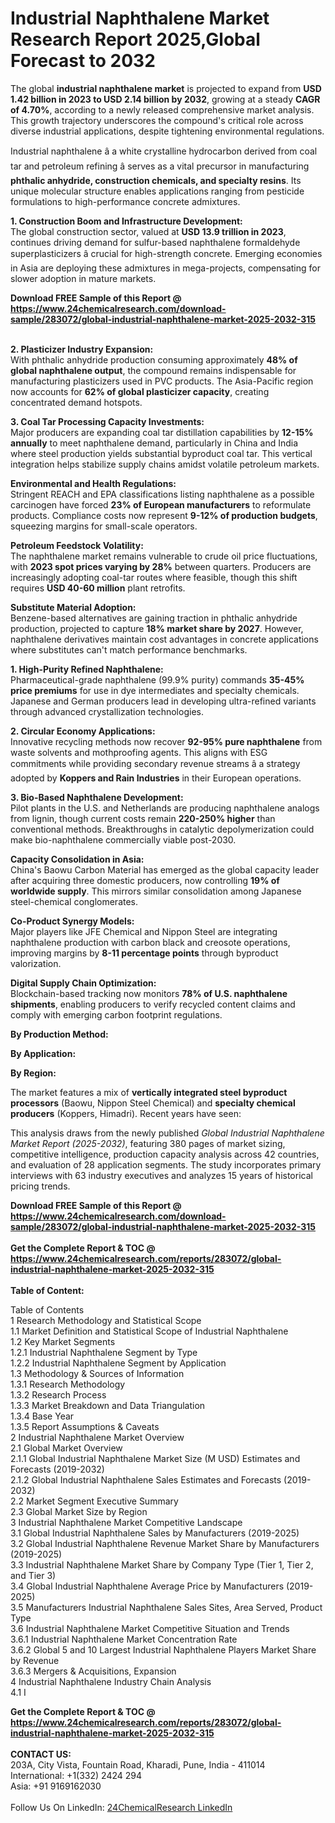 <h1>Industrial Naphthalene Market Research Report 2025,Global Forecast to 2032</h1><p>The global <strong>industrial naphthalene market</strong> is projected to expand from <strong>USD 1.42 billion in 2023 to USD 2.14 billion by 2032</strong>, growing at a steady <strong>CAGR of 4.70%</strong>, according to a newly released comprehensive market analysis. This growth trajectory underscores the compound's critical role across diverse industrial applications, despite tightening environmental regulations.</p><p>Industrial naphthalene â a white crystalline hydrocarbon derived from coal tar and petroleum refining â serves as a vital precursor in manufacturing <strong>phthalic anhydride, construction chemicals, and specialty resins</strong>. Its unique molecular structure enables applications ranging from pesticide formulations to high-performance concrete admixtures.</p><p><strong>1. Construction Boom and Infrastructure Development:</strong><br>
The global construction sector, valued at <strong>USD 13.9 trillion in 2023</strong>, continues driving demand for sulfur-based naphthalene formaldehyde superplasticizers â crucial for high-strength concrete. Emerging economies in Asia are deploying these admixtures in mega-projects, compensating for slower adoption in mature markets.</p><div><b>Download FREE Sample of this Report @ 
            <a href="https://www.24chemicalresearch.com/download-sample/283072/global-industrial-naphthalene-market-2025-2032-315">
            https://www.24chemicalresearch.com/download-sample/283072/global-industrial-naphthalene-market-2025-2032-315</a></b></div><br><p><strong>2. Plasticizer Industry Expansion:</strong><br>
With phthalic anhydride production consuming approximately <strong>48% of global naphthalene output</strong>, the compound remains indispensable for manufacturing plasticizers used in PVC products. The Asia-Pacific region now accounts for <strong>62% of global plasticizer capacity</strong>, creating concentrated demand hotspots.</p><p><strong>3. Coal Tar Processing Capacity Investments:</strong><br>
Major producers are expanding coal tar distillation capabilities by <strong>12-15% annually</strong> to meet naphthalene demand, particularly in China and India where steel production yields substantial byproduct coal tar. This vertical integration helps stabilize supply chains amidst volatile petroleum markets.</p><p><strong>Environmental and Health Regulations:</strong><br>
Stringent REACH and EPA classifications listing naphthalene as a possible carcinogen have forced <strong>23% of European manufacturers</strong> to reformulate products. Compliance costs now represent <strong>9-12% of production budgets</strong>, squeezing margins for small-scale operators.</p><p><strong>Petroleum Feedstock Volatility:</strong><br>
The naphthalene market remains vulnerable to crude oil price fluctuations, with <strong>2023 spot prices varying by 28%</strong> between quarters. Producers are increasingly adopting coal-tar routes where feasible, though this shift requires <strong>USD 40-60 million</strong> plant retrofits.</p><p><strong>Substitute Material Adoption:</strong><br>
Benzene-based alternatives are gaining traction in phthalic anhydride production, projected to capture <strong>18% market share by 2027</strong>. However, naphthalene derivatives maintain cost advantages in concrete applications where substitutes can't match performance benchmarks.</p><p><strong>1. High-Purity Refined Naphthalene:</strong><br>
Pharmaceutical-grade naphthalene (99.9% purity) commands <strong>35-45% price premiums</strong> for use in dye intermediates and specialty chemicals. Japanese and German producers lead in developing ultra-refined variants through advanced crystallization technologies.</p><p><strong>2. Circular Economy Applications:</strong><br>
Innovative recycling methods now recover <strong>92-95% pure naphthalene</strong> from waste solvents and mothproofing agents. This aligns with ESG commitments while providing secondary revenue streams â a strategy adopted by <strong>Koppers and Rain Industries</strong> in their European operations.</p><p><strong>3. Bio-Based Naphthalene Development:</strong><br>
Pilot plants in the U.S. and Netherlands are producing naphthalene analogs from lignin, though current costs remain <strong>220-250% higher</strong> than conventional methods. Breakthroughs in catalytic depolymerization could make bio-naphthalene commercially viable post-2030.</p><p><strong>Capacity Consolidation in Asia:</strong><br>
China's Baowu Carbon Material has emerged as the global capacity leader after acquiring three domestic producers, now controlling <strong>19% of worldwide supply</strong>. This mirrors similar consolidation among Japanese steel-chemical conglomerates.</p><p><strong>Co-Product Synergy Models:</strong><br>
Major players like JFE Chemical and Nippon Steel are integrating naphthalene production with carbon black and creosote operations, improving margins by <strong>8-11 percentage points</strong> through byproduct valorization.</p><p><strong>Digital Supply Chain Optimization:</strong><br>
Blockchain-based tracking now monitors <strong>78% of U.S. naphthalene shipments</strong>, enabling producers to verify recycled content claims and comply with emerging carbon footprint regulations.</p><p><strong>By Production Method:</strong></p><p><strong>By Application:</strong></p><p><strong>By Region:</strong></p><p>The market features a mix of <strong>vertically integrated steel byproduct processors</strong> (Baowu, Nippon Steel Chemical) and <strong>specialty chemical producers</strong> (Koppers, Himadri). Recent years have seen:</p><p>This analysis draws from the newly published <em>Global Industrial Naphthalene Market Report (2025-2032)</em>, featuring 380 pages of market sizing, competitive intelligence, production capacity analysis across 42 countries, and evaluation of 28 application segments. The study incorporates primary interviews with 63 industry executives and analyzes 15 years of historical pricing trends.</p><div><b>Download FREE Sample of this Report @ 
            <a href="https://www.24chemicalresearch.com/download-sample/283072/global-industrial-naphthalene-market-2025-2032-315">
            https://www.24chemicalresearch.com/download-sample/283072/global-industrial-naphthalene-market-2025-2032-315</a></b></div><br><div><b>Get the Complete Report & TOC @ 
            <a href="https://www.24chemicalresearch.com/reports/283072/global-industrial-naphthalene-market-2025-2032-315">
            https://www.24chemicalresearch.com/reports/283072/global-industrial-naphthalene-market-2025-2032-315</a></b></div><br>
            <b>Table of Content:</b><p>Table of Contents<br />
1 Research Methodology and Statistical Scope<br />
1.1 Market Definition and Statistical Scope of Industrial Naphthalene<br />
1.2 Key Market Segments<br />
1.2.1 Industrial Naphthalene Segment by Type<br />
1.2.2 Industrial Naphthalene Segment by Application<br />
1.3 Methodology & Sources of Information<br />
1.3.1 Research Methodology<br />
1.3.2 Research Process<br />
1.3.3 Market Breakdown and Data Triangulation<br />
1.3.4 Base Year<br />
1.3.5 Report Assumptions & Caveats<br />
2 Industrial Naphthalene Market Overview<br />
2.1 Global Market Overview<br />
2.1.1 Global Industrial Naphthalene Market Size (M USD) Estimates and Forecasts (2019-2032)<br />
2.1.2 Global Industrial Naphthalene Sales Estimates and Forecasts (2019-2032)<br />
2.2 Market Segment Executive Summary<br />
2.3 Global Market Size by Region<br />
3 Industrial Naphthalene Market Competitive Landscape<br />
3.1 Global Industrial Naphthalene Sales by Manufacturers (2019-2025)<br />
3.2 Global Industrial Naphthalene Revenue Market Share by Manufacturers (2019-2025)<br />
3.3 Industrial Naphthalene Market Share by Company Type (Tier 1, Tier 2, and Tier 3)<br />
3.4 Global Industrial Naphthalene Average Price by Manufacturers (2019-2025)<br />
3.5 Manufacturers Industrial Naphthalene Sales Sites, Area Served, Product Type<br />
3.6 Industrial Naphthalene Market Competitive Situation and Trends<br />
3.6.1 Industrial Naphthalene Market Concentration Rate<br />
3.6.2 Global 5 and 10 Largest Industrial Naphthalene Players Market Share by Revenue<br />
3.6.3 Mergers & Acquisitions, Expansion<br />
4 Industrial Naphthalene Industry Chain Analysis<br />
4.1 I</p><div><b>Get the Complete Report & TOC @ 
            <a href="https://www.24chemicalresearch.com/reports/283072/global-industrial-naphthalene-market-2025-2032-315">
            https://www.24chemicalresearch.com/reports/283072/global-industrial-naphthalene-market-2025-2032-315</a></b></div><br><b>CONTACT US:</b><br>
            203A, City Vista, Fountain Road, Kharadi, Pune, India - 411014<br>
            International: +1(332) 2424 294<br>
            Asia: +91 9169162030 <br><br>
            Follow Us On LinkedIn: <a href="https://www.linkedin.com/company/24chemicalresearch/">24ChemicalResearch LinkedIn</a>